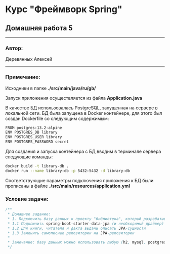 # Курс "Фреймворк Spring" 
## Домашняя работа 5
* **
### Автор:
Деревянных Алексей
* **
### Примечание:

Исходники в папке **./src/main/java/ru/gb/**

Запуск приложения осуществляется из файла **Application.java**

В качестве БД использовалась PostgreSQL, запущенная на сервере в локальной сети. БД была запущена в Docker контейнере, для этого был создан Dockerfile со следующим содержимым:
```bash
FROM postgres:13.2-alpine
ENV POSTGRES_DB library
ENV POSTGRES_USER library
ENV POSTGRES_PASSWORD secret
```
Для создания и запуска контейнера с БД вводим в терминале сервера следующие команды:
```bash
docker build -t library-db .
docker run --name library-db -p 5432:5432 -d library-db
```
Соответствующие параметры подключения приложения к БД были прописаны в файле **./src/main/resources/application.yml**

### Условие задачи:
```java
/**
 * Домашнее задание:
 * 1. Подключить базу данных к проекту "библиотека", который разрабатывали на прошлых уроках.
 * 1.1 Подключить spring-boot-starter-data-jpa (и необходимый драйвер) и указать параметры соединения в application.yml
 * 1.2 Для книги, читателя и факта выдачи описать JPA-сущности
 * 1.3 Заменить самописные репозитории на JPA-репозитории
 *
 * Замечание: базу данных можно использовать любую (h2, mysql, postgres).
 */
```
